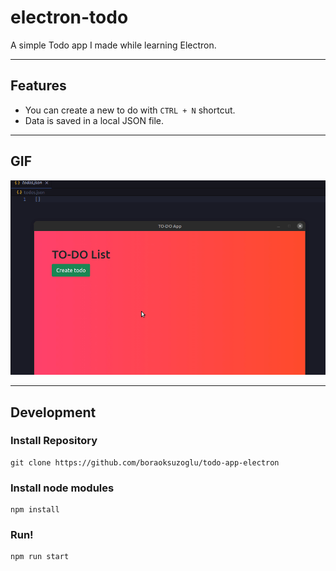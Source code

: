 # electron-todo
A simple Todo app I made while learning Electron.

---
## Features
- You can create a new to do with `CTRL + N` shortcut.
- Data is saved in a local JSON file.

---

## GIF
![gif](./.github/todoapp.gif)

---

## Development
### Install Repository
```git
git clone https://github.com/boraoksuzoglu/todo-app-electron
```

### Install node modules
```
npm install
```
### Run!
```
npm run start
```